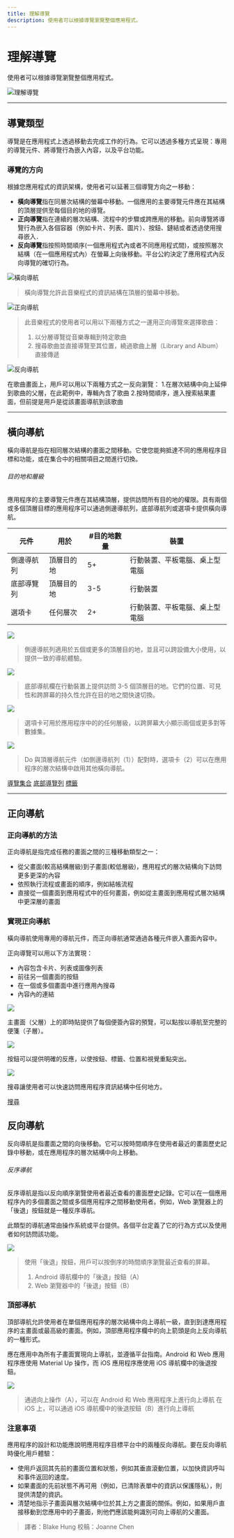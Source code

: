 ```yaml
---
title: 理解導覽
description: 使用者可以根據導覽瀏覽整個應用程式。
---
```


# 理解導覽

使用者可以根據導覽瀏覽整個應用程式。

![理解導覽](https://lh3.googleusercontent.com/q-aM-0-srEDQFzqrv5LMgWaEhIgCKWrnd9m_lgpNi4qub9fT0poAfmYkOgUHpaiXmJXFVvIvT10k2W6bL8R5FoVbgVEQLImLpiEV=w1064-v0)

---

## 導覽類型

導覽是在應用程式上透過移動去完成工作的行為。它可以透過多種方式呈現：專用的導覽元件、將導覽行為嵌入內容，以及平台功能。

### 導覽的方向

根據您應用程式的資訊架構，使用者可以延著三個導覽方向之一移動：

- **橫向導覽**指在同層次結構的螢幕中移動。一個應用的主要導覽元件應在其結構的頂層提供至每個目的地的導覽。
- **正向導覽**指在連續的層次結構、流程中的步驟或跨應用的移動。前向導覽將導覽行為嵌入各個容器（例如卡片、列表、圖片）、按鈕、鏈結或者透過使用搜尋嵌入．
- **反向導覽**指按照時間順序(一個應用程式內或者不同應用程式間)，或按照層次結構（在一個應用程式內）在螢幕上向後移動。平台公約決定了應用程式內反向導覽的確切行為。

![橫向導航](https://lh3.googleusercontent.com/BDoBXCsA0Dyg4pmTXNTyynDAxoM2Mw3Z10e26I8EBZWGeHpnONr_T01Q1hSKinNQQB65UhC4O4BqNEW6WjUNTIsQXecs6DVNyjpp=w1064-v0)

> 橫向導覽允許此音樂程式的資訊結構在頂層的螢幕中移動。

![正向導航](https://lh3.googleusercontent.com/f_iLouBO8Xw4yBd0Th1Xty2mNwnSpxVrKm1mBvEqtDafurYB8VB9sVomRtiuGAvzKdika-UztLYMBMja7LiOa7FIRymRfBvpfMs5tg=w1064-v0)

> 此音樂程式的使用者可以用以下兩種方式之一運用正向導覽來選擇歌曲：
> 1. 以分層導覽從音樂專輯到特定歌曲
> 2. 搜尋歌曲並直接導覽至其位置，繞過歌曲上層（Library and Album）直接傳遞

![反向導航](https://lh3.googleusercontent.com/bde2_9i_Fg41f2RhU0eztzRxtpinFu-pElJ0cAxasNc3c47ktCArCaevbgV1vGECXUisS7njshIZ5Ytxyb1zs96C4F3Zm5J_IschFg=w1064-v0)

在歌曲畫面上，用戶可以用以下兩種方式之一反向瀏覽：
1.在層次結構中向上延伸到歌曲的父層，在此範例中，專輯內含了歌曲
2.按時間順序，進入搜索結果畫面，但前提是用戶是從該畫面導航到該歌曲

---

## 橫向導航

橫向導航是指在相同層次結構的畫面之間移動。它使您能夠抵達不同的應用程序目標和功能，或在集合中的相關項目之間進行切換。

###### 目的地和層級

應用程序的主要導覽元件應在其結構頂層，提供訪問所有目的地的權限。具有兩個或多個頂層目標的應用程序可以通過側邊導航列，底部導航列或選項卡提供橫向導航。


|  元件   | 用於  |  #目的地數量   | 裝置  |
|  ----  | ----  |  ----  | ----  |
| 側邊導航列  | 頂層目的地 | 5+  | 行動裝置、平板電腦、桌上型電腦 |
| 底部導覽列  | 頂層目的地 | 3-5  | 行動裝置 |
| 選項卡  | 任何層次 | 2+  | 行動裝置、平板電腦、桌上型電腦 |

![](https://lh3.googleusercontent.com/tVfI-EewJiKQqYvmcV8xkY2AIh_GXLSDlh5nzGka0SooqiJey_MWjtdpETNpBj8GEIzbE4LlaDIRX90ibVJlchUKKQ8qanhrRgFE=w1064-v0)

> 側邊導航列適用於五個或更多的頂層目的地，並且可以跨設備大小使用，以提供一致的導航體驗。

![](https://lh3.googleusercontent.com/1L6Ioi9o8wSkYmYq70qD-AEJeM_NkPAIz9J7szyRa52VWEDwsPb1N4MMxI11tgzHK9S8EJr2ZZNWdFJ5ImVF_IW4pe85hlBSw4cR=w1064-v0)

> 底部導航欄在行動裝置上提供訪問 3-5 個頂層目的地。它們的位置、可見性和跨屏幕的持久性允許在目的地之間快速切換。

![](https://lh3.googleusercontent.com/_GcfJ34eRw4Lgmjtb2tULRcHLrCQrOvpRReim6SkW4eDYYYp60v9Fd69GcGQPH7IrBG5aV-jTCjxFNY1NjvSjpffTgu1DMNg2bxpdQ=w1064-v0)

> 選項卡可用於應用程序中的的任何層級，以跨屏幕大小顯示兩個或更多對等數據集。

![](https://lh3.googleusercontent.com/pjLgb-QObFNpi23kWllQDBkyDRdW3gTX-usHzDVreFRa5wU62_eGx_-tjG6A7GwIUqxXf4nb7DDMqCC7wA6IXmABkhIGJNl4nejU3O8=w1064-v0)

> Do
與頂層導航元件（如側邊導航列（1））配對時，選項卡（2）可以在應用程序的層次結構中啟用其他橫向導航。

[導覽集合](https://material.io/components/navigation-drawer)
[底部導覽列](https://material.io/components/bottom-navigation)
[標籤](https://material.io/components/tabs)

---

## 正向導航

### 正向導航的方法

正向導航是指完成任務的畫面之間的三種移動類型之一：

- 從父畫面(較高結構層級)到子畫面(較低層級)，應用程式的層次結構向下訪問更多更深的內容
- 依照執行流程或畫面的順序，例如結帳流程
- 直接從一個畫面到應用程式中的任何畫面，例如從主畫面到應用程式層次結構中更深層的畫面

### 實現正向導航

橫向導航使用專用的導航元件，而正向導航通常通過各種元件嵌入畫面內容中。

正向導覽可以用以下方法實現：

- 內容包含卡片、列表或圖像列表
- 前往另一個畫面的按鈕
- 在一個或多個畫面中進行應用內搜尋
- 內容內的連結

![](https://lh3.googleusercontent.com/kIq3JbMx_KxkC1FI_nu2v1Po11_QTYC0i1BHW42gkBPGlUOd6C1_zcyLQnMtAZvXGhRJRiDTRtg9-gBVUSQw9h9IBZSBsDnYAfLjFQ=w1064-v0)

主畫面（父層）上的即時貼提供了每個便簽內容的預覽，可以點按以導航至完整的便箋（子層）。

![](https://lh3.googleusercontent.com/n712mYj8eSDn3LISIQge6gQPMYU4ote6j4safrRfOjcSmYAJTKl_CwSt5H3Ea46MKfhcpvXlW6pBclER6LzfpRBE6LmYJoulc8k-NA=w1064-v0)

按鈕可以提供明確的反應，以使按鈕、標籤、位置和視覺重點突出。

![](https://lh3.googleusercontent.com/EZ76UfPEeQ6SZX8FMIqjsXbarAUwd9elgz6zR3NQKd21IDEQ_AveTbG_-2hI1qVIoj_Awup2AfmC50_v5UqTEsmAAl1yB62qNHc22Q=w1064-v0)

搜尋讓使用者可以快速訪問應用程序資訊結構中任何地方。

[搜尋](https://material.io/design/navigation/search.html)

## 反向導航

反向導航是指畫面之間的向後移動。它可以按時間順序在使用者最近的畫面歷史記錄中移動，或在應用程序的層次結構中向上移動。

###### 反序導航

反序導航是指以反向順序瀏覽使用者最近查看的畫面歷史記錄。它可以在一個應用程序內的多個畫面之間或多個應用程序之間移動使用者。例如，Web 瀏覽器上的「後退」按鈕就是一種反序導航。

此類型的導航通常由操作系統或平台提供。各個平台定義了它的行為方式以及使用者如何訪問該功能。

![](https://lh3.googleusercontent.com/d5_J7KkU6tKkGZQYR5R8c64D4YubDFatm-AIjDRcESp1L-jX2jBIxdgfKlH80q_R4VFi0It2o3H4WACow5ZuMWznIvA5m0Yl3K7CCg=w1064-v0)

> 使用「後退」按鈕，用戶可以按倒序的時間順序瀏覽最近查看的屏幕。
> 1. Android 導航欄中的「後退」按鈕（A）
> 2. Web 瀏覽器中的「後退」按鈕（B）

### 頂部導航

頂部導航允許使用者在單個應用程序的層次結構中向上導航一級，直到到達應用程序的主畫面或最高級的畫面。例如，頂部應用程序欄中的向上箭頭是向上反向導航的一種形式。

應在應用中為所有子畫面實現向上導航，並遵循平台指南。Android 和 Web 應用程序應使用 Material Up 操作，而 iOS 應用程序應使用 iOS 導航欄中的後退按鈕。

![](https://lh3.googleusercontent.com/pK8fp2NFvyA0sTLpI7U7rJaBcbV1QvfG38mL6ZOvh8WKSRRyqfOEoexSx9T_D871RFvaor5eMVS0gv-T_vypGcl25R6nEyDIclmJ=w1064-v0)

> 通過向上操作（A），可以在 Android 和 Web 應用程序上進行向上導航
> 在 iOS 上，可以通過 iOS 導航欄中的後退按鈕（B）進行向上導航

### 注意事項

應用程序的設計和功能應說明應用程序目標平台中的兩種反向導航。要在反向導航時優化用戶體驗：

- 使用戶返回其先前的畫面位置和狀態，例如其垂直滾動位置，以加快資訊呼叫和事件返回的速度。
- 如果畫面的先前狀態不再可用（例如，已清除表單中的資訊以保護隱私），則提供清楚的資訊。
- 清楚地指示子畫面與層次結構中位於其上方之畫面的關係。例如，如果用戶直接移動到您應用中的子畫面，則他們應該能夠識別可向上導航的父畫面。

> 譯者：Blake Hung
> 校稿：Joanne Chen